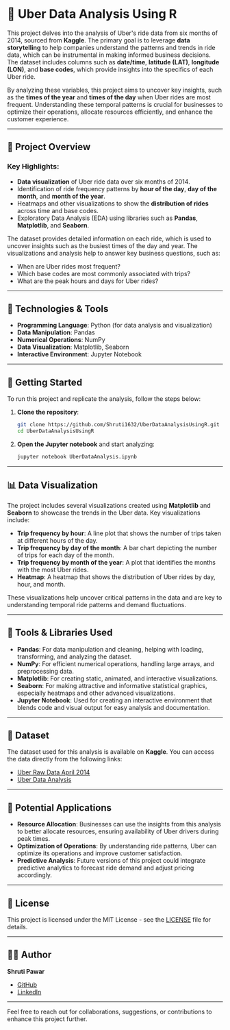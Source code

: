 # 🚖 Uber Data Analysis Using R

This project delves into the analysis of Uber's ride data from six months of 2014, sourced from **Kaggle**. The primary goal is to leverage **data storytelling** to help companies understand the patterns and trends in ride data, which can be instrumental in making informed business decisions. The dataset includes columns such as **date/time**, **latitude (LAT)**, **longitude (LON)**, and **base codes**, which provide insights into the specifics of each Uber ride.

By analyzing these variables, this project aims to uncover key insights, such as the **times of the year** and **times of the day** when Uber rides are most frequent. Understanding these temporal patterns is crucial for businesses to optimize their operations, allocate resources efficiently, and enhance the customer experience.

---

## 📌 Project Overview

### Key Highlights:
- **Data visualization** of Uber ride data over six months of 2014.
- Identification of ride frequency patterns by **hour of the day**, **day of the month**, and **month of the year**.
- Heatmaps and other visualizations to show the **distribution of rides** across time and base codes.
- Exploratory Data Analysis (EDA) using libraries such as **Pandas**, **Matplotlib**, and **Seaborn**.

The dataset provides detailed information on each ride, which is used to uncover insights such as the busiest times of the day and year. The visualizations and analysis help to answer key business questions, such as:
- When are Uber rides most frequent?
- Which base codes are most commonly associated with trips?
- What are the peak hours and days for Uber rides?

---

## 🧠 Technologies & Tools

- **Programming Language**: Python (for data analysis and visualization)
- **Data Manipulation**: Pandas
- **Numerical Operations**: NumPy
- **Data Visualization**: Matplotlib, Seaborn
- **Interactive Environment**: Jupyter Notebook

---

## 🚀 Getting Started

To run this project and replicate the analysis, follow the steps below:

1. **Clone the repository**:
   ```bash
   git clone https://github.com/Shruti1632/UberDataAnalysisUsingR.git
   cd UberDataAnalysisUsingR
   ```

2. **Open the Jupyter notebook** and start analyzing:
   ```bash
   jupyter notebook UberDataAnalysis.ipynb
   ```

---

## 📊 Data Visualization

The project includes several visualizations created using **Matplotlib** and **Seaborn** to showcase the trends in the Uber data. Key visualizations include:

- **Trip frequency by hour**: A line plot that shows the number of trips taken at different hours of the day.
- **Trip frequency by day of the month**: A bar chart depicting the number of trips for each day of the month.
- **Trip frequency by month of the year**: A plot that identifies the months with the most Uber rides.
- **Heatmap**: A heatmap that shows the distribution of Uber rides by day, hour, and month.

These visualizations help uncover critical patterns in the data and are key to understanding temporal ride patterns and demand fluctuations.

---

## 🔧 Tools & Libraries Used

- **Pandas**: For data manipulation and cleaning, helping with loading, transforming, and analyzing the dataset.
- **NumPy**: For efficient numerical operations, handling large arrays, and preprocessing data.
- **Matplotlib**: For creating static, animated, and interactive visualizations.
- **Seaborn**: For making attractive and informative statistical graphics, especially heatmaps and other advanced visualizations.
- **Jupyter Notebook**: Used for creating an interactive environment that blends code and visual output for easy analysis and documentation.

---

## 📄 Dataset

The dataset used for this analysis is available on **Kaggle**. You can access the data directly from the following links:

- [Uber Raw Data April 2014](https://www.kaggle.com/uberdataset)
- [Uber Data Analysis](https://www.kaggle.com/shaunmaharaj/uber-data-analysis)

---

## 🎯 Potential Applications

- **Resource Allocation**: Businesses can use the insights from this analysis to better allocate resources, ensuring availability of Uber drivers during peak times.
- **Optimization of Operations**: By understanding ride patterns, Uber can optimize its operations and improve customer satisfaction.
- **Predictive Analysis**: Future versions of this project could integrate predictive analytics to forecast ride demand and adjust pricing accordingly.

---

## 📄 License

This project is licensed under the MIT License - see the [LICENSE](LICENSE) file for details.

---

## 🙋‍♀️ Author

**Shruti Pawar**

- [GitHub](https://github.com/Shruti1632)
- [LinkedIn](https://www.linkedin.com/in/shruti-pawar-0a9031235/)

---

Feel free to reach out for collaborations, suggestions, or contributions to enhance this project further.
